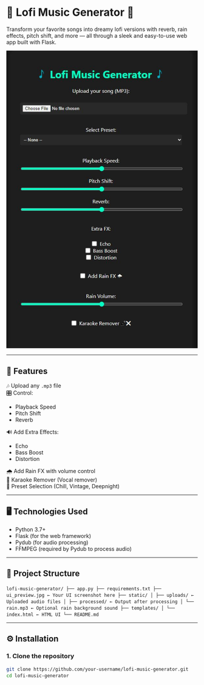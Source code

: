 # 🎵 Lofi Music Generator 🎵

Transform your favorite songs into dreamy lofi versions with reverb, rain effects, pitch shift, and more — all through a sleek and easy-to-use web app built with Flask.

![UI Preview](ui_preview.jpg)

---

## 🚀 Features

🎶 Upload any `.mp3` file  
🎛️ Control:
- Playback Speed
- Pitch Shift
- Reverb

🔊 Add Extra Effects:
- Echo  
- Bass Boost  
- Distortion  

🌧️ Add Rain FX with volume control  
🎤 Karaoke Remover (Vocal remover)  
🎼 Preset Selection (Chill, Vintage, Deepnight)

---

## 🖥️ Technologies Used

- Python 3.7+
- Flask (for the web framework)
- Pydub (for audio processing)
- FFMPEG (required by Pydub to process audio)

---

## 📂 Project Structure

`lofi-music-generator/ ├── app.py ├── requirements.txt ├── ui_preview.jpg ← Your UI screenshot here ├── static/ │ ├── uploads/ ← Uploaded audio files │ ├── processed/ ← Output after processing │ └── rain.mp3 ← Optional rain background sound ├── templates/ │ └── index.html ← HTML UI └── README.md`

---

## ⚙️ Installation

### 1. Clone the repository

```bash
git clone https://github.com/your-username/lofi-music-generator.git
cd lofi-music-generator
